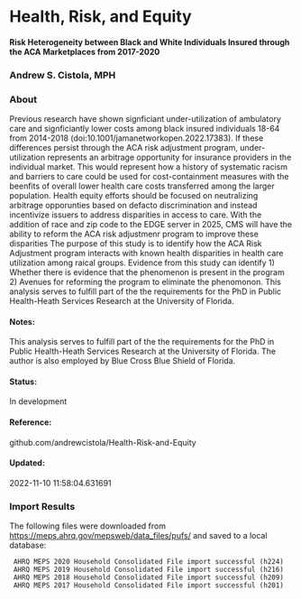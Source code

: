 # Health, Risk, and Equity
#### Risk Heterogeneity between Black and White Individuals Insured through the ACA Marketplaces from 2017-2020
### Andrew S. Cistola, MPH

### About
Previous research have shown signficiant under-utilization of ambulatory care and signficiantly lower costs among black insured individuals 18-64 from 2014-2018 (doi:10.1001/jamanetworkopen.2022.17383). If these differences persist through the ACA risk adjustment program, under-utilization represents an arbitrage opportunity for insurance providers in the individual market. This would represent how a history of systematic racism and barriers to care could be used for cost-containment measures with the beenfits of overall lower health care costs transferred among the larger population. Health equity efforts should be focused on neutralizing arbitrage opporunties based on defacto discrimination and instead incentivize issuers to address disparities in access to care. With the addition of race and zip code to the EDGE server in 2025, CMS will have the ability to reform the ACA risk adjustmenr program to improve these disparities The purpose of this study is to identify how the ACA Risk Adjustment program interacts with known health disparities in health care utilization among raical groups. Evidence from this study can identify 1) Whether there is evidence that the phenomenon is present in the program 2) Avenues for reforming the program to eliminate the phenomonon. This analysis serves to fulfill part of the the requirements for the PhD in Public Health-Heath Services Research at the University of Florida.

#### Notes:
This analysis serves to fulfill part of the the requirements for the PhD in Public Health-Heath Services Research at the University of Florida. The author is also employed by Blue Cross Blue Shield of Florida.

#### Status: 
In development

#### Reference: 
github.com/andrewcistola/Health-Risk-and-Equity

#### Updated:
2022-11-10 11:58:04.631691

### Import Results
The following files were downloaded from https://meps.ahrq.gov/mepsweb/data_files/pufs/ and saved to a local database:

     AHRQ MEPS 2020 Household Consolidated File import successful (h224)
     AHRQ MEPS 2019 Household Consolidated File import successful (h216)
     AHRQ MEPS 2018 Household Consolidated File import successful (h209)
     AHRQ MEPS 2017 Household Consolidated File import successful (h201)
